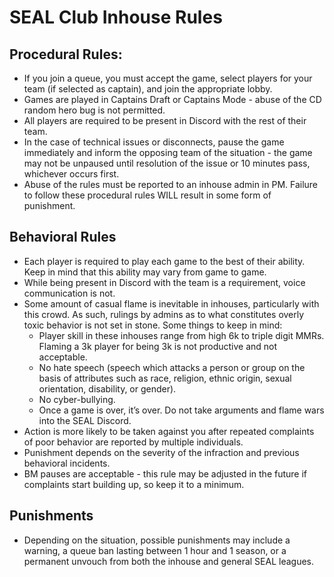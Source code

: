 # SEAL Club Inhouse Rules

## Procedural Rules:

* If you join a queue, you must accept the game, select players for your team (if selected as captain), and join the appropriate lobby.
* Games are played in Captains Draft or Captains Mode - abuse of the CD random hero bug is not permitted.
* All players are required to be present in Discord with the rest of their team.
* In the case of technical issues or disconnects, pause the game immediately and inform the opposing team of the situation - the game may not be unpaused until resolution of the issue or 10 minutes pass, whichever occurs first.
* Abuse of the rules must be reported to an inhouse admin in PM. Failure to follow these procedural rules WILL result in some form of punishment.

## Behavioral Rules

* Each player is required to play each game to the best of their ability. Keep in mind that this ability may vary from game to game.
* While being present in Discord with the team is a requirement, voice communication is not.
* Some amount of casual flame is inevitable in inhouses, particularly with this crowd. As such, rulings by admins as to what constitutes overly toxic behavior is not set in stone. Some things to keep in mind:
  * Player skill in these inhouses range from high 6k to triple digit MMRs. Flaming a 3k player for being 3k is not productive and not acceptable.
  * No hate speech (speech which attacks a person or group on the basis of attributes such as race, religion, ethnic origin, sexual orientation, disability, or gender).
  * No cyber-bullying.
  * Once a game is over, it’s over. Do not take arguments and flame wars into the SEAL Discord.
* Action is more likely to be taken against you after repeated complaints of poor behavior are reported by multiple individuals.
* Punishment depends on the severity of the infraction and previous behavioral incidents.
* BM pauses are acceptable - this rule may be adjusted in the future if complaints start building up, so keep it to a minimum.


## Punishments

* Depending on the situation, possible punishments may include a warning, a queue ban lasting between 1 hour and 1 season, or a permanent unvouch from both the inhouse and general SEAL leagues.
